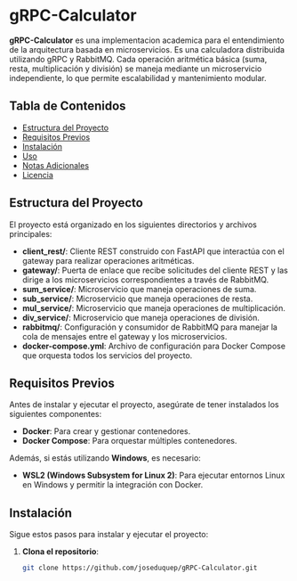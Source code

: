 # gRPC-Calculator

**gRPC-Calculator** es una implementacion academica para el entendimiento de la arquitectura basada en microservicios. Es una calculadora distribuida utilizando gRPC y RabbitMQ. Cada operación aritmética básica (suma, resta, multiplicación y división) se maneja mediante un microservicio independiente, lo que permite escalabilidad y mantenimiento modular.

## Tabla de Contenidos

- [Estructura del Proyecto](#estructura-del-proyecto)
- [Requisitos Previos](#requisitos-previos)
- [Instalación](#instalación)
- [Uso](#uso)
- [Notas Adicionales](#notas-adicionales)
- [Licencia](#licencia)

## Estructura del Proyecto

El proyecto está organizado en los siguientes directorios y archivos principales:

- **client_rest/**: Cliente REST construido con FastAPI que interactúa con el gateway para realizar operaciones aritméticas.
- **gateway/**: Puerta de enlace que recibe solicitudes del cliente REST y las dirige a los microservicios correspondientes a través de RabbitMQ.
- **sum_service/**: Microservicio que maneja operaciones de suma.
- **sub_service/**: Microservicio que maneja operaciones de resta.
- **mul_service/**: Microservicio que maneja operaciones de multiplicación.
- **div_service/**: Microservicio que maneja operaciones de división.
- **rabbitmq/**: Configuración y consumidor de RabbitMQ para manejar la cola de mensajes entre el gateway y los microservicios.
- **docker-compose.yml**: Archivo de configuración para Docker Compose que orquesta todos los servicios del proyecto.

## Requisitos Previos

Antes de instalar y ejecutar el proyecto, asegúrate de tener instalados los siguientes componentes:

- **Docker**: Para crear y gestionar contenedores.
- **Docker Compose**: Para orquestar múltiples contenedores.

Además, si estás utilizando **Windows**, es necesario:

- **WSL2 (Windows Subsystem for Linux 2)**: Para ejecutar entornos Linux en Windows y permitir la integración con Docker.

## Instalación

Sigue estos pasos para instalar y ejecutar el proyecto:

1. **Clona el repositorio**:

   ```bash
   git clone https://github.com/joseduquep/gRPC-Calculator.git
